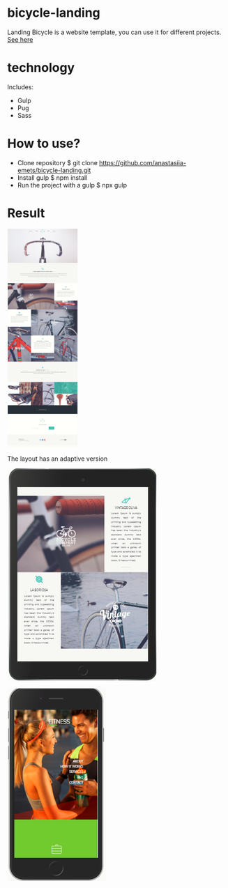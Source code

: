 # bicycle-landing
Landing Bicycle is a website template, you can use it for different projects.
[See here](https://anastasiia-emets.github.io/bicycle-landing/dist/index.html)
# technology
Includes:
- Gulp
- Pug
- Sass
# How to use?
- Clone repository $ git clone https://github.com/anastasiia-emets/bicycle-landing.git
- Install gulp $ npm install 
- Run the project with a gulp $ npx gulp
# Result
![alt text](https://github.com/anastasiia-emets/bicycle-landing/blob/master/Untitled.png "bicycle")

The layout has an adaptive version 

![alt text](https://github.com/anastasiia-emets/bicycle-landing/blob/master/1.png "bicycle")

![alt text](https://github.com/anastasiia-emets/bicycle-landing/blob/master/Untitled1.png "bicycle")


